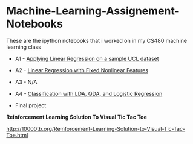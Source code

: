 # Machine-Learning-Assignement-Notebooks
These are the ipython notebooks that i worked on in my  CS480 machine learning class

* A1 - [Applying Linear Regression on a sample UCL dataset](https://github.com/10000TB/ML-Classification-LDA-QDA-Logistic-Regression-examples/blob/master/A1/Hu%20A1.ipynb)

* A2 - [Linear Regression with Fixed Nonlinear Features](https://github.com/10000TB/ML-Classification-LDA-QDA-Logistic-Regression-examples/blob/master/A2/Hu%20A2.ipynb)

* A3 - N/A

* A4 - [Classification with LDA, QDA, and Logistic Regression](https://github.com/10000TB/ML-Classification-LDA-QDA-Logistic-Regression-examples/blob/master/A4/Hu%20A4.ipynb)

* Final project
  
**Reinforcement Learning Solution To Visual Tic Tac Toe**  
  
http://10000tb.org/Reinforcement-Learning-Solution-to-Visual-Tic-Tac-Toe.html
